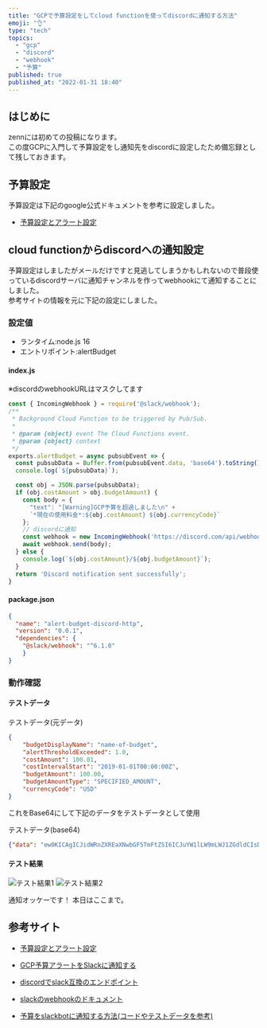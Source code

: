 ```yaml
---
title: "GCPで予算設定をしてcloud functionを使ってdiscordに通知する方法"
emoji: "👌"
type: "tech"
topics:
  - "gcp"
  - "discord"
  - "webhook"
  - "予算"
published: true
published_at: "2022-01-31 18:40"
---
```


## はじめに
zennには初めての投稿になります。  
この度GCPに入門して予算設定をし通知先をdiscordに設定したため備忘録として残しておきます。

## 予算設定
予算設定は下記のgoogle公式ドキュメントを参考に設定しました。
- [予算設定とアラート設定](https://cloud.google.com/billing/docs/how-to/budgets?hl=ja)

## cloud functionからdiscordへの通知設定
予算設定はしましたがメールだけですと見逃してしまうかもしれないので普段使っているdiscordサーバに通知チャンネルを作ってwebhookにて通知することにしました。  
参考サイトの情報を元に下記の設定にしました。  

### 設定値
- ランタイム:node.js 16
- エントリポイント:alertBudget

#### index.js
※discordのwebhookURLはマスクしてます
```js
const { IncomingWebhook } = require('@slack/webhook');
/**
 * Background Cloud Function to be triggered by Pub/Sub.
 *
 * @param {object} event The Cloud Functions event.
 * @param {object} context
 */
exports.alertBudget = async pubsubEvent => {
  const pubsubData = Buffer.from(pubsubEvent.data, 'base64').toString();
  console.log(`${pubsubData}`);

  const obj = JSON.parse(pubsubData);
  if (obj.costAmount > obj.budgetAmount) {
    const body = {
      "text": "[Warning]GCP予算を超過しました\n" + 
      `*現在の使用料金*:${obj.costAmount} ${obj.currencyCode}`
    };
    // discordに通知
    const webhook = new IncomingWebhook('https://discord.com/api/webhooks/xxxxxxxxxxxx/xxxxxxxxxxxxxx/slack');
    await webhook.send(body);
  } else {
    console.log(`${obj.costAmount}/${obj.budgetAmount}`);
  }  
  return 'Discord notification sent successfully';
}
```

#### package.json
```json
{
  "name": "alert-budget-discord-http",
  "version": "0.0.1",
  "dependencies": {
    "@slack/webhook": "^6.1.0"
    }
}
```

### 動作確認

#### テストデータ
テストデータ(元データ)
```json
{
    "budgetDisplayName": "name-of-budget",
    "alertThresholdExceeded": 1.0,
    "costAmount": 100.01,
    "costIntervalStart": "2019-01-01T00:00:00Z",
    "budgetAmount": 100.00,
    "budgetAmountType": "SPECIFIED_AMOUNT",
    "currencyCode": "USD"
}
```

これをBase64にして下記のデータをテストデータとして使用

テストデータ(base64)
```json
{"data": "ew0KICAgICJidWRnZXREaXNwbGF5TmFtZSI6ICJuYW1lLW9mLWJ1ZGdldCIsDQogICAgImFsZXJ0VGhyZXNob2xkRXhjZWVkZWQiOiAxLjAsDQogICAgImNvc3RBbW91bnQiOiAxMDAuMDEsDQogICAgImNvc3RJbnRlcnZhbFN0YXJ0IjogIjIwMTktMDEtMDFUMDA6MDA6MDBaIiwNCiAgICAiYnVkZ2V0QW1vdW50IjogMTAwLjAwLA0KICAgICJidWRnZXRBbW91bnRUeXBlIjogIlNQRUNJRklFRF9BTU9VTlQiLA0KICAgICJjdXJyZW5jeUNvZGUiOiAiVVNEIg0KfQ=="}
```

#### テスト結果
![テスト結果1](https://storage.googleapis.com/zenn-user-upload/714269c476e3-20220131.png)
![テスト結果2](https://storage.googleapis.com/zenn-user-upload/c8b21ff90df8-20220131.png)

通知オッケーです！
本日はここまで。

## 参考サイト
- [予算設定とアラート設定](https://cloud.google.com/billing/docs/how-to/budgets?hl=ja)

- [GCP予算アラートをSlackに通知する](https://qiita.com/takezoux2/items/0cff8a2cc4f900cf1d29)
- [discordでslack互換のエンドポイント](https://discord.com/developers/docs/resources/webhook#execute-slackcompatible-webhook)
- [slackのwebhookのドキュメント](https://slack.dev/node-slack-sdk/webhook)
- [予算をslackbotに通知する方法\(コードやテストデータを参考\)](https://cloud.google.com/billing/docs/how-to/notify?hl=ja#functions_slack_dependencies-nodejs)